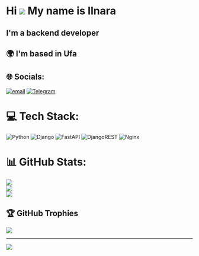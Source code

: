 Hi ![](https://user-images.githubusercontent.com/18350557/176309783-0785949b-9127-417c-8b55-ab5a4333674e.gif) My name is Ilnara
===============================================================================================================================

I'm a backend developer
-----------------------

## 🌍  I'm based in Ufa

## 🌐 Socials:
[![email](https://img.shields.io/badge/Email-D14836?logo=gmail&logoColor=white)](mailto:ilnara.lokteva@bk.ru)
[![Telegram](https://img.shields.io/badge/Telegram-@ilnaraal-2CA5E0?style=for-the-badge&logo=telegram&logoColor=white)](https://t.me/ilnaraal)

# 💻 Tech Stack:
![Python](https://img.shields.io/badge/python-3670A0?style=for-the-badge&logo=python&logoColor=ffdd54) ![Django](https://img.shields.io/badge/django-%23092E20.svg?style=for-the-badge&logo=django&logoColor=white) ![FastAPI](https://img.shields.io/badge/FastAPI-005571?style=for-the-badge&logo=fastapi) ![DjangoREST](https://img.shields.io/badge/DJANGO-REST-ff1709?style=for-the-badge&logo=django&logoColor=white&color=ff1709&labelColor=gray) ![Nginx](https://img.shields.io/badge/nginx-%23009639.svg?style=for-the-badge&logo=nginx&logoColor=white)
# 📊 GitHub Stats:
![](https://github-readme-stats.vercel.app/api?username=ilnaral&theme=tokyonight&hide_border=false&include_all_commits=false&count_private=false)<br/>
![](https://nirzak-streak-stats.vercel.app/?user=ilnaral&theme=tokyonight&hide_border=false)<br/>
![](https://github-readme-stats.vercel.app/api/top-langs/?username=ilnaral&theme=tokyonight&hide_border=false&include_all_commits=false&count_private=false&layout=compact)

## 🏆 GitHub Trophies
![](https://github-profile-trophy.vercel.app/?username=ilnaral&theme=tokyonight&no-frame=false&no-bg=true&margin-w=4)

---
[![](https://visitcount.itsvg.in/api?id=ilnaral&icon=7&color=0)](https://visitcount.itsvg.in)

<!-- Proudly created with GPRM ( https://gprm.itsvg.in ) -->
